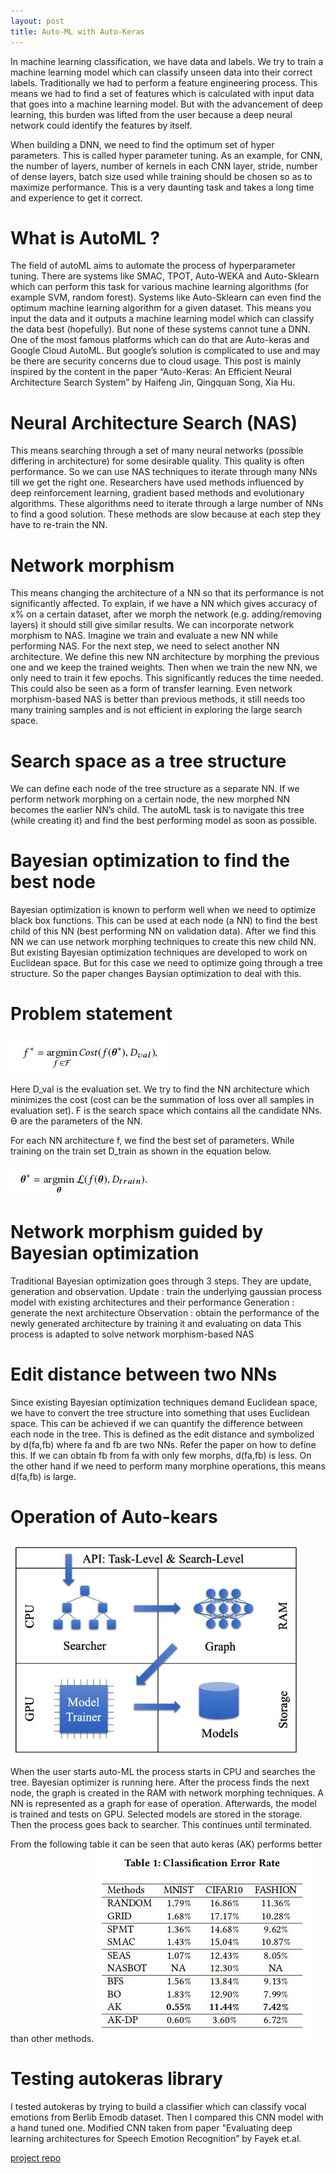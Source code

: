 ```yaml
---
layout: post
title: Auto-ML with Auto-Keras
---
```


In machine learning classification, we have data and labels. We try to train a machine learning model which can classify unseen data into their correct labels. Traditionally we had to perform a feature engineering process. This means we had to find a set of features which is calculated with input data that goes into a machine learning model. But with the advancement of deep learning, this burden was lifted from the user because a deep neural network could identify the features by itself. 

When building a DNN, we need to find the optimum set of hyper parameters. This is called hyper parameter tuning. As an example, for CNN, the number of layers, number of kernels in each CNN layer, stride, number of dense layers, batch size used while training should be chosen so as to maximize performance. This is a very daunting task and takes a long time and experience to get it correct. 


# What is AutoML ?

The field of autoML aims to automate the process of hyperparameter tuning. There are systems like SMAC, TPOT, Auto-WEKA and Auto-Sklearn which can perform this task for various machine learning algorithms (for example SVM, random forest). Systems like Auto-Sklearn can even find the optimum machine learning algorithm for a given dataset. This means you input the data and it outputs a machine learning model which can classify the data best (hopefully). But none of these systems cannot tune a DNN. One of the most famous platforms which can do that are Auto-keras and Google Cloud AutoML. But google’s solution is complicated to use and may be there are security concerns due to cloud usage. This post is mainly inspired by the content in the paper “Auto-Keras: An Efficient Neural Architecture Search System” by Haifeng Jin, Qingquan Song, Xia Hu.

# Neural Architecture Search (NAS)

This means searching through a set of many neural networks (possible differing in architecture) for some desirable quality. This quality is often performance. So we can use NAS techniques to iterate through many NNs till we get the right one. Researchers have used methods influenced by deep reinforcement learning, gradient based methods and evolutionary algorithms. These algorithms need to iterate through a large number of NNs to find a good solution. These methods are slow because at each step they have to re-train the NN.

# Network morphism

This means changing the architecture of a NN so that its performance is not significantly affected. To explain, if we have a NN which gives accuracy of x% on a certain dataset, after we morph the network (e.g. adding/removing layers) it should still give similar results. We can incorporate network morphism to NAS. Imagine we train and evaluate a new NN while performing NAS. For the next step, we need to select another NN architecture. We define this new NN architecture by morphing the previous one and we keep the trained weights. Then when we train the new NN, we only need to train it few epochs. This significantly reduces the time needed. This could also be seen as a form of transfer learning. Even network morphism-based NAS is better than previous methods, it still needs too many training samples and is not efficient in exploring the large search space. 

# Search space as a tree structure

We can define each node of the tree structure as a separate NN. If we perform network morphing on a certain node, the new morphed NN becomes the earlier NN’s child. The autoML task is to navigate this tree (while creating it) and find the best performing model as soon as possible. 

# Bayesian optimization to find the best node

Bayesian optimization is known to perform well when we need to optimize black box functions. This can be used at each node (a NN) to find the best child of this NN (best performing NN on validation data). After we find this NN we can use network morphing techniques to create this new child NN. But existing Bayesian optimization techniques are developed to work on Euclidean space. But for this case we need to optimize going through a tree structure. So the paper changes Baysian optimization to deal with this. 

# Problem statement
![alt text](/images/auto_ML/eqn1.jpg)

Here D_val is the evaluation set.
We try to find the NN architecture which minimizes the cost (cost can be the summation of loss over all samples in evaluation set). F is the search space which contains all the candidate NNs. ϴ are the parameters of the NN. 

For each NN architecture f, we find the best set of parameters. While training on the train set D_train as shown in the equation below.

![alt text](/images/auto_ML/eqn2.jpg)

# Network morphism guided by Bayesian optimization

Traditional Bayesian optimization goes through 3 steps. They are update, generation and observation.
Update : train the underlying gaussian process model with existing architectures and their performance
Generation : generate the next architecture
Observation : obtain the performance of the newly generated architecture by training it and evaluating on data 
This process is adapted to solve network morphism-based NAS

# Edit distance between two NNs

Since existing Bayesian optimization techniques demand Euclidean space, we have to convert the tree structure into something that uses Euclidean space. This can be achieved if we can quantify the difference between each node in the tree. This is defined as the edit distance and symbolized by d(fa,fb) where fa and fb are two NNs. Refer the paper on how to define this. If we can obtain fb from fa with only few morphs, d(fa,fb) is less. On the other hand if we need to perform many morphine operations, this means d(fa,fb) is large. 

# Operation of Auto-kears

![alt text](/images/auto_ML/operation.jpg)

When the user starts auto-ML the process starts in CPU and searches the tree. Bayesian optimizer is running here. After the process finds the next node, the graph is created in the RAM with network morphing techniques. A NN is represented as a graph for ease of operation. Afterwards, the model is trained and tests on GPU. Selected models are stored in the storage. Then the process goes back to searcher. This continues until terminated. 

From the following table it can be seen that auto keras (AK) performs better than other methods.
![alt text](/images/auto_ML/results.jpg)

# Testing autokeras library

I tested autokeras by trying to build a classifier which can classify vocal emotions from Berlib Emodb dataset. Then I compared this CNN model with a hand tuned one. Modified CNN taken from paper "Evaluating deep learning architectures for Speech Emotion Recognition” by Fayek et.al.

[project repo](https://github.com/sleekEagle/autokeras)














